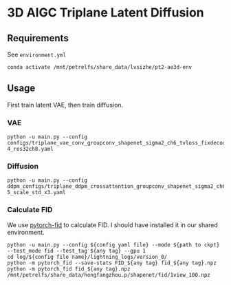 # 3D AIGC Triplane Latent Diffusion

## Requirements
See `environment.yml`
```
conda activate /mnt/petrelfs/share_data/lvsizhe/pt2-ae3d-env
```

## Usage

First train latent VAE, then train diffusion.

### VAE
```
python -u main.py --config configs/triplane_vae_conv_groupconv_shapenet_sigma2_ch6_tvloss_fixdecoder_kl5e-4_res32ch8.yaml
```

### Diffusion
```
python -u main.py --config ddpm_configs/triplane_ddpm_crossattention_groupconv_shapenet_sigma2_ch6_tvloss_fixdecoder_kl1e-5_scale_std_x3.yaml
```

### Calculate FID
We use [pytorch-fid](https://github.com/mseitzer/pytorch-fid) to calculate FID. I should have installed it in our shared environment.
```
python -u main.py --config ${config yaml file} --mode ${path to ckpt} --test_mode fid --test_tag ${any tag} --gpu 1
cd log/${config file name}/lightning_logs/version_0/
python -m pytorch_fid --save-stats FID_${any tag} fid_${any tag}.npz
python -m pytorch_fid fid_${any tag}.npz /mnt/petrelfs/share_data/hongfangzhou.p/shapenet/fid/1view_100.npz
```
